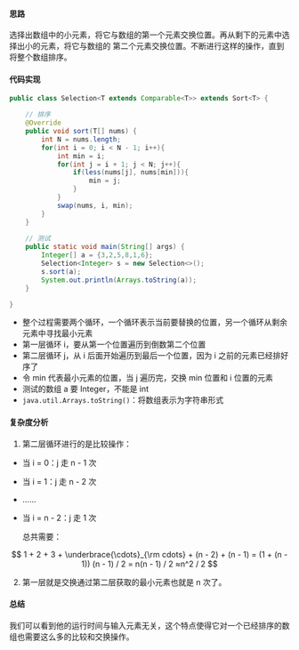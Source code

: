 #### 思路

选择出数组中的小元素，将它与数组的第一个元素交换位置。再从剩下的元素中选择出小的元素，将它与数组的 第二个元素交换位置。不断进行这样的操作，直到将整个数组排序。

#### 代码实现

```java
public class Selection<T extends Comparable<T>> extends Sort<T> {

    // 排序
	@Override
	public void sort(T[] nums) {
		int N = nums.length;
		for(int i = 0; i < N - 1; i++){
			int min = i;
			for(int j = i + 1; j < N; j++){
				if(less(nums[j], nums[min])){
					min = j;
				}
			}
			swap(nums, i, min);
		}
	}
	
    // 测试
	public static void main(String[] args) {
		Integer[] a = {3,2,5,8,1,6};
		Selection<Integer> s = new Selection<>();
		s.sort(a);
		System.out.println(Arrays.toString(a));
	}

}
```

- 整个过程需要两个循环，一个循环表示当前要替换的位置，另一个循环从剩余元素中寻找最小元素
- 第一层循环 i，要从第一个位置遍历到倒数第二个位置
- 第二层循环 j，从 i 后面开始遍历到最后一个位置，因为 i 之前的元素已经排好序了
- 令 min 代表最小元素的位置，当 j 遍历完，交换 min 位置和 i 位置的元素
- 测试的数组 a 要 Integer，不能是 int 
- `java.util.Arrays.toString()`：将数组表示为字符串形式

#### 复杂度分析

1. 第二层循环进行的是比较操作：

- 当 i = 0：j 走 n - 1 次

- 当 i = 1：j 走 n - 2 次

- ......

- 当 i = n - 2：j 走 1 次

  总共需要：

$$
1 + 2 + 3 + \underbrace{\cdots}_{\rm cdots} + (n - 2) + (n - 1) = (1 + (n - 1)) (n - 1) / 2 = n(n - 1)  / 2 ≈n^2 / 2
$$

2. 第一层就是交换通过第二层获取的最小元素也就是 n 次了。

#### 总结

我们可以看到他的运行时间与输入元素无关，这个特点使得它对一个已经排序的数组也需要这么多的比较和交换操作。

